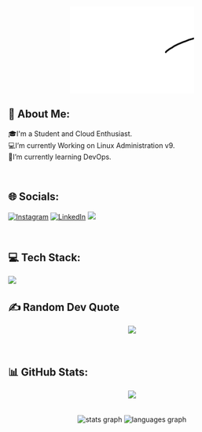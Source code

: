 <div align="center">
<img src="https://github.com/InTruder-Sec/InTruder-Sec/blob/main/svg.svg" align="center" style="width: 50%" />
</div> 


## 💫 About Me:
🎓I'm a Student and Cloud Enthusiast. <br/>
💻I’m currently Working on Linux Administration v9.<br/>
🚀I’m currently learning DevOps.<br/>

<br>

## 🌐 Socials:
[![Instagram](https://img.shields.io/badge/Instagram-%23E4405F.svg?logo=Instagram&logoColor=white)](https://www.instagram.com/iamkritho_20/) [![LinkedIn](https://img.shields.io/badge/LinkedIn-%230077B5.svg?logo=linkedin&logoColor=white)](https://www.linkedin.com/in/krithik-joshi/)
[![](https://visitcount.itsvg.in/api?id=KrithikJoshi&icon=2&color=6)](https://visitcount.itsvg.in)

<br>

## 💻 Tech Stack:
![](https://skillicons.dev/icons?i=html,css,linux,docker,python,mysql,mongodb,aws,gcp,azure,cpp,jenkins,flutter,bash,php)
<br>

## ✍️ Random Dev Quote

<div align="center">

![](https://quotes-github-readme.vercel.app/api?type=vetical&theme=tokyonight)

</div>
<br>

## 📊 GitHub Stats:

<div align="center">

![](https://github-readme-stats.vercel.app/api?username=KrithikJoshi&theme=midnight-purple&hide_border=false&include_all_commits=true&count_private=false)<br/><br>
<div align="center">
  <img src="https://github-readme-stats.vercel.app/api?username=KrithikJoshi&hide_title=false&hide_rank=false&show_icons=true&include_all_commits=true&count_private=true&disable_animations=false&theme=dracula&locale=en&hide_border=false" height="150" alt="stats graph"  />
  <img src="https://github-readme-stats.vercel.app/api/top-langs?username=KrithikJoshi&locale=en&hide_title=false&layout=compact&card_width=320&langs_count=5&theme=dracula&hide_border=false" height="150" alt="languages graph"  />
</div>

</div>










